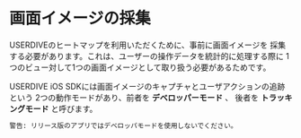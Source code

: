 # 画面イメージの採集

USERDIVEのヒートマップを利用いただくために、事前に画面イメージを
採集する必要があります。これは、ユーザーの操作データを統計的に処理する際に
1つのビュー対して1つの画面イメージとして取り扱う必要があるためです。

USERDIVE iOS SDKには画面イメージのキャプチャとユーザアクションの追跡という
2つの動作モードがあり、前者を **デベロッパーモード** 、
後者を **トラッキングモード** と呼びます。

```markdown
警告: リリース版のアプリではデベロッパモードを使用しないでください。
```
